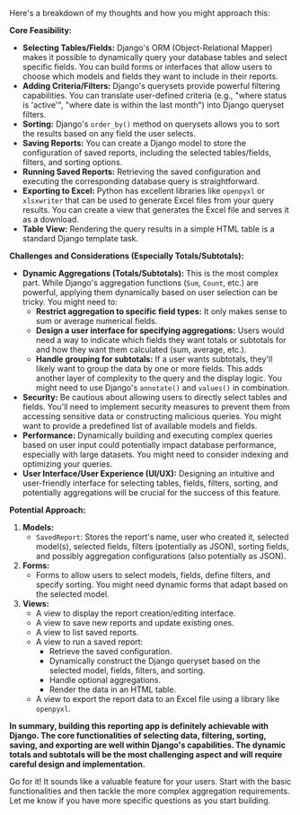 Here's a breakdown of my thoughts and how you might approach this:

**Core Feasibility:**

* **Selecting Tables/Fields:** Django's ORM (Object-Relational Mapper) makes it possible to dynamically query your database tables and select specific fields. You can build forms or interfaces that allow users to choose which models and fields they want to include in their reports.
* **Adding Criteria/Filters:** Django's querysets provide powerful filtering capabilities. You can translate user-defined criteria (e.g., "where status is 'active'", "where date is within the last month") into Django queryset filters.
* **Sorting:** Django's `order_by()` method on querysets allows you to sort the results based on any field the user selects.
* **Saving Reports:** You can create a Django model to store the configuration of saved reports, including the selected tables/fields, filters, and sorting options.
* **Running Saved Reports:** Retrieving the saved configuration and executing the corresponding database query is straightforward.
* **Exporting to Excel:** Python has excellent libraries like `openpyxl` or `xlsxwriter` that can be used to generate Excel files from your query results. You can create a view that generates the Excel file and serves it as a download.
* **Table View:** Rendering the query results in a simple HTML table is a standard Django template task.

**Challenges and Considerations (Especially Totals/Subtotals):**

* **Dynamic Aggregations (Totals/Subtotals):** This is the most complex part. While Django's aggregation functions (`Sum`, `Count`, etc.) are powerful, applying them dynamically based on user selection can be tricky. You might need to:
    * **Restrict aggregation to specific field types:** It only makes sense to sum or average numerical fields.
    * **Design a user interface for specifying aggregations:** Users would need a way to indicate which fields they want totals or subtotals for and how they want them calculated (sum, average, etc.).
    * **Handle grouping for subtotals:** If a user wants subtotals, they'll likely want to group the data by one or more fields. This adds another layer of complexity to the query and the display logic. You might need to use Django's `annotate()` and `values()` in combination.
* **Security:** Be cautious about allowing users to directly select tables and fields. You'll need to implement security measures to prevent them from accessing sensitive data or constructing malicious queries. You might want to provide a predefined list of available models and fields.
* **Performance:** Dynamically building and executing complex queries based on user input could potentially impact database performance, especially with large datasets. You might need to consider indexing and optimizing your queries.
* **User Interface/User Experience (UI/UX):** Designing an intuitive and user-friendly interface for selecting tables, fields, filters, sorting, and potentially aggregations will be crucial for the success of this feature.

**Potential Approach:**

1.  **Models:**
    * `SavedReport`: Stores the report's name, user who created it, selected model(s), selected fields, filters (potentially as JSON), sorting fields, and possibly aggregation configurations (also potentially as JSON).
2.  **Forms:**
    * Forms to allow users to select models, fields, define filters, and specify sorting. You might need dynamic forms that adapt based on the selected model.
3.  **Views:**
    * A view to display the report creation/editing interface.
    * A view to save new reports and update existing ones.
    * A view to list saved reports.
    * A view to run a saved report:
        * Retrieve the saved configuration.
        * Dynamically construct the Django queryset based on the selected model, fields, filters, and sorting.
        * Handle optional aggregations.
        * Render the data in an HTML table.
    * A view to export the report data to an Excel file using a library like `openpyxl`.

**In summary, building this reporting app is definitely achievable with Django. The core functionalities of selecting data, filtering, sorting, saving, and exporting are well within Django's capabilities. The dynamic totals and subtotals will be the most challenging aspect and will require careful design and implementation.**

Go for it! It sounds like a valuable feature for your users. Start with the basic functionalities and then tackle the more complex aggregation requirements. Let me know if you have more specific questions as you start building.